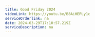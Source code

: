 ```yaml
---
title: Good Friday 2024
videoLink: https://youtu.be/B8AiHEPLy1c
serviceOrderlink: na
date: 2024-03-29T17:10:57.219Z
serviceDescription: n﻿a
---
```

